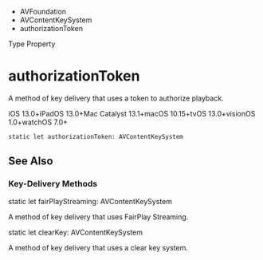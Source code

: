 

- AVFoundation
- AVContentKeySystem
-  authorizationToken 

Type Property

# authorizationToken

A method of key delivery that uses a token to authorize playback.

iOS 13.0+iPadOS 13.0+Mac Catalyst 13.1+macOS 10.15+tvOS 13.0+visionOS 1.0+watchOS 7.0+

``` source
static let authorizationToken: AVContentKeySystem
```

## See Also

### Key-Delivery Methods

static let fairPlayStreaming: AVContentKeySystem

A method of key delivery that uses FairPlay Streaming.

static let clearKey: AVContentKeySystem

A method of key delivery that uses a clear key system.

